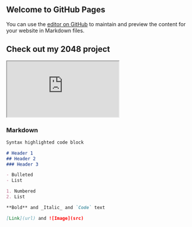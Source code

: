 
## Welcome to GitHub Pages

You can use the [editor on GitHub](https://github.com/mildredsuriel/mildredsuriel.github.io/edit/main/index.md) to maintain and preview the content for your website in Markdown files.


## Check out my 2048 project
<iframe src="https://cdnapisec.kaltura.com/p/1301391/sp/130139100/embedIframeJs/uiconf_id/28278202/partner_id/1301391"></iframe>

### Markdown

```markdown
Syntax highlighted code block

# Header 1
## Header 2
### Header 3

- Bulleted
- List

1. Numbered
2. List

**Bold** and _Italic_ and `Code` text

[Link](url) and ![Image](src)
```
